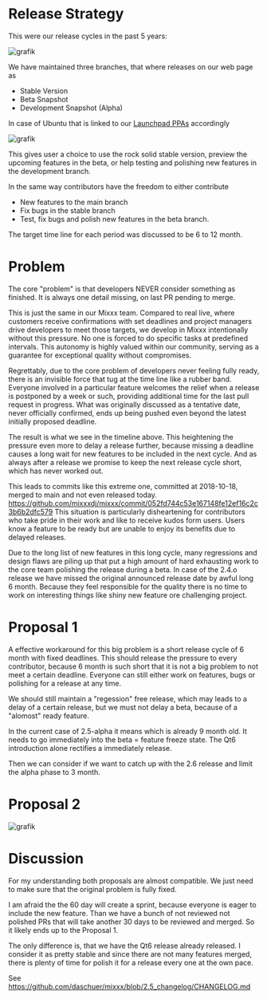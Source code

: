 # Release Strategy 

This were our release cycles in the past 5 years: 

![grafik](https://github.com/mixxxdj/mixxx/assets/1777442/abc7a075-ec97-4642-a2a1-0287c204addb)

We have maintained three branches, that where releases on our web page as 
* Stable Version 
* Beta Snapshot
* Development Snapshot (Alpha) 

In case of Ubuntu that is linked to our [Launchpad PPAs](https://launchpad.net/~mixxx) accordingly

![grafik](https://github.com/mixxxdj/mixxx/assets/1777442/96ca8a99-87c0-43a1-ba5e-794e80848446)

This gives user a choice to use the rock solid stable version, preview the upcoming features in the beta, or help testing and polishing new features in the development branch.

In the same way contributors have the freedom to either contribute
* New features to the main branch
* Fix bugs in the stable branch
* Test, fix bugs and polish new features in the beta branch.  

The target time line for each period was discussed to be 6 to 12 month. 

# Problem

The core "problem" is that developers NEVER consider something as finished. It is always one detail missing, on last PR pending to merge. 

This is just the same in our Mixxx team. Compared to real live, where customers receive confirmations with set deadlines and project managers drive developers to meet those targets, we develop in Mixxx intentionally without this pressure. No one is forced to do specific tasks at predefined intervals. This autonomy is highly valued within our community, serving as a guarantee for exceptional quality without compromises.

Regrettably, due to the core problem of developers never feeling fully ready, there is an invisible force that tug at the time line like a rubber band. Everyone involved in a particular feature welcomes the relief when a release is postponed by a week or such, providing additional time for the last pull request in progress. What was originally discussed as a tentative date, never officially confirmed, ends up being pushed even beyond the latest initially proposed deadline.

The result is what we see in the timeline above. This heightening the pressure even more to delay a release further, because missing a deadline causes a long wait for new features to be included in the next cycle.
And as always after a release we promise to keep the next release cycle short, which has never worked out. 

This leads to commits like this extreme one, committed at 2018-10-18, merged to main and not even released today. 
https://github.com/mixxxdj/mixxx/commit/052fd744c53e167148fe12ef16c2c3b6b2dfc579
This situation is particularly disheartening for contributors who take pride in their work and like to receive kudos form users. Users know a feature to be ready but are unable to enjoy its benefits due to delayed releases.

Due to the long list of new features in this long cycle, many regressions and design flaws are piling up that put a high amount of hard exhausting work to the core team polishing the release during a beta. In case of the 2.4.o release we have missed the original announced release date by awful long 6 month. Because they feel responsible for the quality there is no time to work on interesting things like shiny new feature ore challenging project.

# Proposal 1

A effective workaround for this big problem is a short release cycle of 6 month with fixed deadlines. This should release the pressure to every contributor, because 6 month is such short that it is not a big problem to not meet a certain deadline.
Everyone can still either work on features, bugs or polishing for a release at any time. 

We should still maintain a "regession" free release, which may leads to a delay of a certain release, but we must not delay a beta, because of a "alomost" ready feature.

In the current case of 2.5-alpha it means which is already 9 month old. It needs to go immediately into the beta = feature freeze state.
The Qt6 introduction alone rectifies a immediately release. 

Then we can consider if we want to catch up with the 2.6 release and limit the alpha phase to 3 month. 


# Proposal 2

![grafik](https://github.com/mixxxdj/mixxx/assets/1777442/84557070-78ec-4147-bf0c-c631123eb4b9)


# Discussion 

For my understanding both proposals are almost compatible. We just need to make sure that the original problem is fully fixed.  

I am afraid the the 60 day will create a sprint, because everyone is eager to include the new feature. Than we have a bunch of not reviewed not polished PRs that will take another 30 days to be reviewed and merged. So it likely ends up to the Proposal 1. 

The only difference is, that we have the Qt6 release already released. I consider it as pretty stable and since there are not many features merged, there is plenty of time for polish it for a release every one at the own pace.   

See https://github.com/daschuer/mixxx/blob/2.5_changelog/CHANGELOG.md







